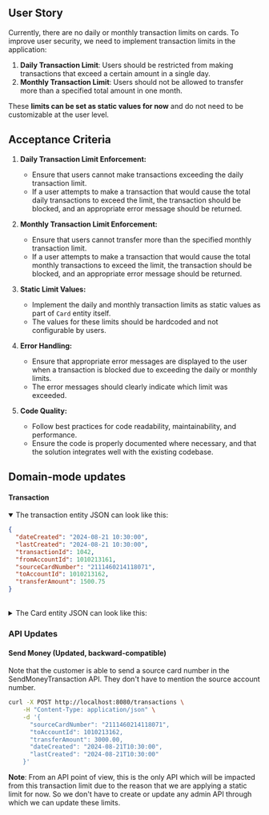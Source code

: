 ## User Story
Currently, there are no daily or monthly transaction limits on cards. To improve user security, we need to implement transaction limits in the application:

1.	**Daily Transaction Limit**: Users should be restricted from making transactions that exceed a certain amount in a single day.
2.	**Monthly Transaction Limit**: Users should not be allowed to transfer more than a specified total amount in one month.

These **limits can be set as static values for now** and do not need to be customizable at the user level.

## Acceptance Criteria
1. **Daily Transaction Limit Enforcement:**
   - Ensure that users cannot make transactions exceeding the daily transaction limit.
   - If a user attempts to make a transaction that would cause the total daily transactions to exceed the limit, the transaction should be blocked, and an appropriate error message should be returned.

2. **Monthly Transaction Limit Enforcement:**
   - Ensure that users cannot transfer more than the specified monthly transaction limit.
   - If a user attempts to make a transaction that would cause the total monthly transactions to exceed the limit, the transaction should be blocked, and an appropriate error message should be returned.

3. **Static Limit Values:**
   - Implement the daily and monthly transaction limits as static values as part of `Card` entity itself.
   - The values for these limits should be hardcoded and not configurable by users.

4. **Error Handling:**
   - Ensure that appropriate error messages are displayed to the user when a transaction is blocked due to exceeding the daily or monthly limits.
   - The error messages should clearly indicate which limit was exceeded.

5. **Code Quality:**
   - Follow best practices for code readability, maintainability, and performance.
   - Ensure the code is properly documented where necessary, and that the solution integrates well with the existing codebase.

## Domain-mode updates
#### Transaction
<details open>
<summary>The transaction entity JSON can look like this:</summary>

```json
{
  "dateCreated": "2024-08-21 10:30:00",
  "lastCreated": "2024-08-21 10:30:00",
  "transactionId": 1042,
  "fromAccountId": 1010213161,
  "sourceCardNumber": "2111460214118071",
  "toAccountId": 1010213162,
  "transferAmount": 1500.75
}
```
</details>
<br />
<details>
<summary>The Card entity JSON can look like this:</summary>

```json
{
   "dateCreated": "2024-08-21 10:30:00",
   "lastCreated": "2024-08-21 10:30:00",
   "cardNumber": "2111460214118071",
   "accountId": 1010213161,
   "name": "Visa",
   "balance": 3837474.3,
   "pin": 234,
   "blocked": false,
   "expireMonth": "03",
   "expireYear": "2024",
   "cardHolderName": "David Edel",
   "cvv": 234
}
```
</details>

### API Updates
#### **Send Money** (Updated, backward-compatible)
Note that the customer is able to send a source card number in the SendMoneyTransaction API. They don't have to mention the source account number.
```bash
curl -X POST http://localhost:8080/transactions \
    -H "Content-Type: application/json" \
    -d '{
      "sourceCardNumber": "2111460214118071",
      "toAccountId": 1010213162,
      "transferAmount": 3000.00,
      "dateCreated": "2024-08-21T10:30:00",
      "lastCreated": "2024-08-21T10:30:00"
    }'
```

**Note**: From an API point of view, this is the only API which will be impacted from this transaction limit due to the reason that we are applying a static limit for now. So we don't have to create or update any admin API through which we can update these limits.